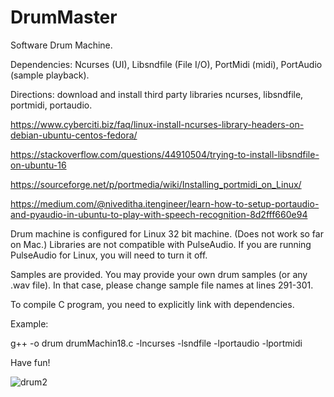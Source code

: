 # DrumMaster
Software Drum Machine.   

Dependencies: Ncurses (UI), Libsndfile (File I/O), PortMidi (midi), PortAudio (sample playback).

Directions: download and install third party libraries ncurses, libsndfile, portmidi, portaudio. 

https://www.cyberciti.biz/faq/linux-install-ncurses-library-headers-on-debian-ubuntu-centos-fedora/

https://stackoverflow.com/questions/44910504/trying-to-install-libsndfile-on-ubuntu-16

https://sourceforge.net/p/portmedia/wiki/Installing_portmidi_on_Linux/

https://medium.com/@niveditha.itengineer/learn-how-to-setup-portaudio-and-pyaudio-in-ubuntu-to-play-with-speech-recognition-8d2fff660e94


Drum machine is configured for Linux 32 bit machine.  (Does not work so far on Mac.) Libraries are not compatible with PulseAudio.  If you are running PulseAudio for Linux, you will need to turn it off.  

Samples are provided.  You may provide your own drum samples (or any .wav file).  In that case, please change sample file names at lines 291-301.

To compile C program, you need to explicitly link with dependencies.

Example: 

g++ -o drum drumMachin18.c -lncurses -lsndfile -lportaudio -lportmidi



Have fun!

![drum2](https://user-images.githubusercontent.com/23005392/55602767-05d42200-571c-11e9-8bac-65053d6fe242.png)
